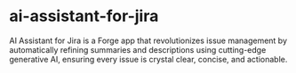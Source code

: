 # ai-assistant-for-jira
AI Assistant for Jira is a Forge app that revolutionizes issue management by automatically refining summaries and descriptions using cutting-edge generative AI, ensuring every issue is crystal clear, concise, and actionable.
